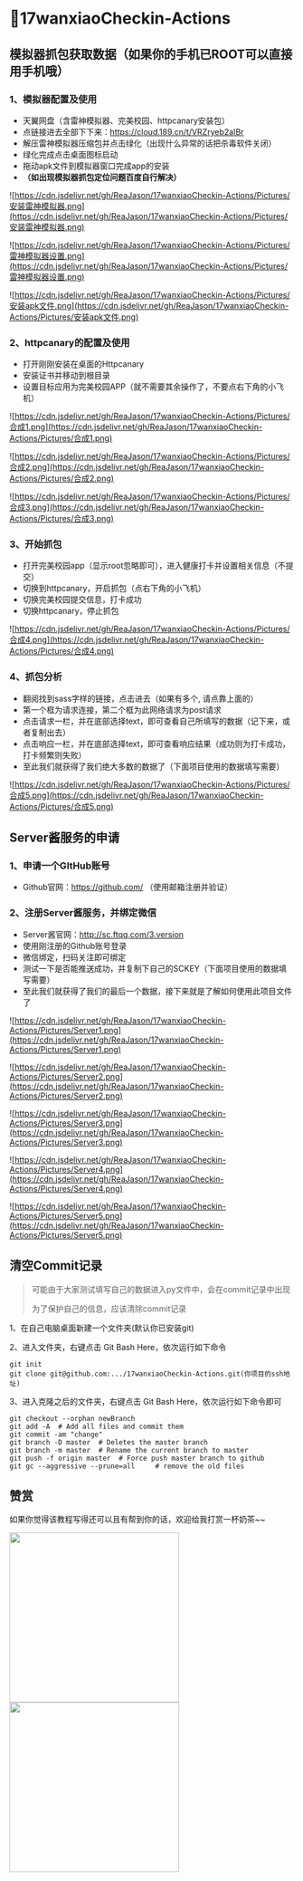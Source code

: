 # 🛴17wanxiaoCheckin-Actions

## 模拟器抓包获取数据（如果你的手机已ROOT可以直接用手机哦）

### 1、模拟器配置及使用

- 天翼网盘（含雷神模拟器、完美校园、httpcanary安装包）
- 点链接进去全部下下来：https://cloud.189.cn/t/VRZryeb2aIBr
- 解压雷神模拟器压缩包并点击绿化（出现什么异常的话把杀毒软件关闭）
- 绿化完成点击桌面图标启动
- 拖动apk文件到模拟器窗口完成app的安装
- **（如出现模拟器抓包定位问题百度自行解决）**

![https://cdn.jsdelivr.net/gh/ReaJason/17wanxiaoCheckin-Actions/Pictures/安装雷神模拟器.png](https://cdn.jsdelivr.net/gh/ReaJason/17wanxiaoCheckin-Actions/Pictures/安装雷神模拟器.png)

![https://cdn.jsdelivr.net/gh/ReaJason/17wanxiaoCheckin-Actions/Pictures/雷神模拟器设置.png](https://cdn.jsdelivr.net/gh/ReaJason/17wanxiaoCheckin-Actions/Pictures/雷神模拟器设置.png)

![https://cdn.jsdelivr.net/gh/ReaJason/17wanxiaoCheckin-Actions/Pictures/安装apk文件.png](https://cdn.jsdelivr.net/gh/ReaJason/17wanxiaoCheckin-Actions/Pictures/安装apk文件.png)

### 2、httpcanary的配置及使用

- 打开刚刚安装在桌面的Httpcanary
- 安装证书并移动到根目录
- 设置目标应用为完美校园APP（就不需要其余操作了，不要点右下角的小飞机）

![https://cdn.jsdelivr.net/gh/ReaJason/17wanxiaoCheckin-Actions/Pictures/合成1.png](https://cdn.jsdelivr.net/gh/ReaJason/17wanxiaoCheckin-Actions/Pictures/合成1.png)

![https://cdn.jsdelivr.net/gh/ReaJason/17wanxiaoCheckin-Actions/Pictures/合成2.png](https://cdn.jsdelivr.net/gh/ReaJason/17wanxiaoCheckin-Actions/Pictures/合成2.png)

![https://cdn.jsdelivr.net/gh/ReaJason/17wanxiaoCheckin-Actions/Pictures/合成3.png](https://cdn.jsdelivr.net/gh/ReaJason/17wanxiaoCheckin-Actions/Pictures/合成3.png)

### 3、开始抓包

- 打开完美校园app（显示root忽略即可），进入健康打卡并设置相关信息（不提交）
- 切换到httpcanary，开启抓包（点右下角的小飞机）
- 切换完美校园提交信息，打卡成功
- 切换httpcanary，停止抓包

![https://cdn.jsdelivr.net/gh/ReaJason/17wanxiaoCheckin-Actions/Pictures/合成4.png](https://cdn.jsdelivr.net/gh/ReaJason/17wanxiaoCheckin-Actions/Pictures/合成4.png)

### 4、抓包分析

- 翻阅找到sass字样的链接，点击进去（如果有多个, 请点靠上面的）
- 第一个框为请求连接，第二个框为此网络请求为post请求
- 点击请求一栏，并在底部选择text，即可查看自己所填写的数据（记下来，或者复制出去）
- 点击响应一栏，并在底部选择text，即可查看响应结果（成功则为打卡成功，打卡频繁则失败）
- 至此我们就获得了我们绝大多数的数据了（下面项目使用的数据填写需要）

![https://cdn.jsdelivr.net/gh/ReaJason/17wanxiaoCheckin-Actions/Pictures/合成5.png](https://cdn.jsdelivr.net/gh/ReaJason/17wanxiaoCheckin-Actions/Pictures/合成5.png)



## Server酱服务的申请

### 1、申请一个GItHub账号

- Github官网：https://github.com/ （使用邮箱注册并验证）

### 2、注册Server酱服务，并绑定微信

- Server酱官网：http://sc.ftqq.com/3.version 
- 使用刚注册的Github账号登录
- 微信绑定，扫码关注即可绑定
- 测试一下是否能推送成功，并复制下自己的SCKEY（下面项目使用的数据填写需要）
- 至此我们就获得了我们的最后一个数据，接下来就是了解如何使用此项目文件了

![https://cdn.jsdelivr.net/gh/ReaJason/17wanxiaoCheckin-Actions/Pictures/Server1.png](https://cdn.jsdelivr.net/gh/ReaJason/17wanxiaoCheckin-Actions/Pictures/Server1.png)

![https://cdn.jsdelivr.net/gh/ReaJason/17wanxiaoCheckin-Actions/Pictures/Server2.png](https://cdn.jsdelivr.net/gh/ReaJason/17wanxiaoCheckin-Actions/Pictures/Server2.png)

![https://cdn.jsdelivr.net/gh/ReaJason/17wanxiaoCheckin-Actions/Pictures/Server3.png](https://cdn.jsdelivr.net/gh/ReaJason/17wanxiaoCheckin-Actions/Pictures/Server3.png)

![https://cdn.jsdelivr.net/gh/ReaJason/17wanxiaoCheckin-Actions/Pictures/Server4.png](https://cdn.jsdelivr.net/gh/ReaJason/17wanxiaoCheckin-Actions/Pictures/Server4.png)

![https://cdn.jsdelivr.net/gh/ReaJason/17wanxiaoCheckin-Actions/Pictures/Server5.png](https://cdn.jsdelivr.net/gh/ReaJason/17wanxiaoCheckin-Actions/Pictures/Server5.png)

## 清空Commit记录

> 可能由于大家测试填写自己的数据进入py文件中，会在commit记录中出现
>
> 为了保护自己的信息，应该清除commit记录

1、在自己电脑桌面新建一个文件夹(默认你已安装git)

2、进入文件夹，右键点击 Git Bash Here，依次运行如下命令

```
git init
git clone git@github.com:.../17wanxiaoCheckin-Actions.git(你项目的ssh地址)
```

3、进入克隆之后的文件夹，右键点击 Git Bash Here，依次运行如下命令即可

```
git checkout --orphan newBranch
git add -A  # Add all files and commit them
git commit -am "change"
git branch -D master  # Deletes the master branch
git branch -m master  # Rename the current branch to master
git push -f origin master  # Force push master branch to github
git gc --aggressive --prune=all     # remove the old files
```

## 赞赏

如果你觉得该教程写得还可以且有帮到你的话，欢迎给我打赏一杯奶茶~~

<img src="https://cdn.jsdelivr.net/gh/ReaJason/17wanxiaoCheckin-Actions/Pictures/支付宝.jpg" width="300"/><img src="https://cdn.jsdelivr.net/gh/ReaJason/17wanxiaoCheckin-Actions/Pictures/微信.png" width="300"/>



